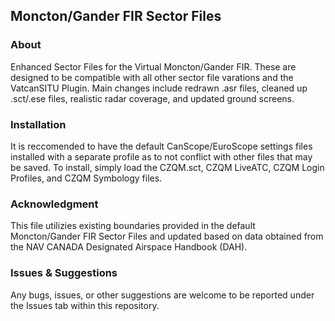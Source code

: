 ## Moncton/Gander FIR Sector Files

### About
Enhanced Sector Files for the Virtual Moncton/Gander FIR. These are designed to be compatible with all other sector file varations and the VatcanSITU Plugin.
Main changes include redrawn .asr files, cleaned up .sct/.ese files, realistic radar coverage, and updated ground screens.

### Installation
It is reccomended to have the default CanScope/EuroScope settings files installed with a separate profile as to not conflict with other files that may be saved.
To install, simply load the CZQM.sct, CZQM LiveATC, CZQM Login Profiles, and CZQM Symbology files.

### Acknowledgment
This file utilizies existing boundaries provided in the default Moncton/Gander FIR Sector Files and updated based on data obtained from the 
NAV CANADA Designated Airspace Handbook (DAH).

### Issues & Suggestions
Any bugs, issues, or other suggestions are welcome to be reported under the Issues tab within this repository.
